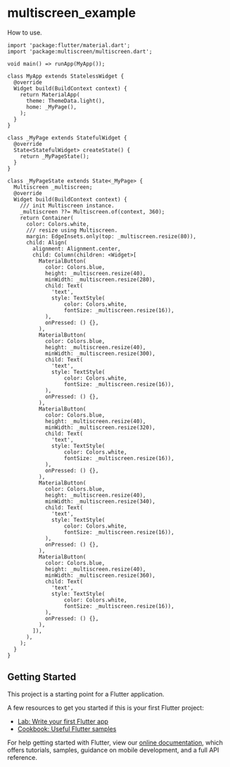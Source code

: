 # multiscreen_example

How to use.

    import 'package:flutter/material.dart';
    import 'package:multiscreen/multiscreen.dart';
    
    void main() => runApp(MyApp());
    
    class MyApp extends StatelessWidget {
      @override
      Widget build(BuildContext context) {
        return MaterialApp(
          theme: ThemeData.light(),
          home: _MyPage(),
        );
      }
    }
    
    class _MyPage extends StatefulWidget {
      @override
      State<StatefulWidget> createState() {
        return _MyPageState();
      }
    }
    
    class _MyPageState extends State<_MyPage> {
      Multiscreen _multiscreen;
      @override
      Widget build(BuildContext context) {
        /// init Multiscreen instance.
        _multiscreen ??= Multiscreen.of(context, 360);
        return Container(
          color: Colors.white,
          /// resize using Multiscreen.
          margin: EdgeInsets.only(top: _multiscreen.resize(80)),
          child: Align(
            alignment: Alignment.center,
            child: Column(children: <Widget>[
              MaterialButton(
                color: Colors.blue,
                height: _multiscreen.resize(40),
                minWidth: _multiscreen.resize(280),
                child: Text(
                  'text',
                  style: TextStyle(
                      color: Colors.white,
                      fontSize: _multiscreen.resize(16)),
                ),
                onPressed: () {},
              ),
              MaterialButton(
                color: Colors.blue,
                height: _multiscreen.resize(40),
                minWidth: _multiscreen.resize(300),
                child: Text(
                  'text',
                  style: TextStyle(
                      color: Colors.white,
                      fontSize: _multiscreen.resize(16)),
                ),
                onPressed: () {},
              ),
              MaterialButton(
                color: Colors.blue,
                height: _multiscreen.resize(40),
                minWidth: _multiscreen.resize(320),
                child: Text(
                  'text',
                  style: TextStyle(
                      color: Colors.white,
                      fontSize: _multiscreen.resize(16)),
                ),
                onPressed: () {},
              ),
              MaterialButton(
                color: Colors.blue,
                height: _multiscreen.resize(40),
                minWidth: _multiscreen.resize(340),
                child: Text(
                  'text',
                  style: TextStyle(
                      color: Colors.white,
                      fontSize: _multiscreen.resize(16)),
                ),
                onPressed: () {},
              ),
              MaterialButton(
                color: Colors.blue,
                height: _multiscreen.resize(40),
                minWidth: _multiscreen.resize(360),
                child: Text(
                  'text',
                  style: TextStyle(
                      color: Colors.white,
                      fontSize: _multiscreen.resize(16)),
                ),
                onPressed: () {},
              ),
            ]),
          ),
        );
      }
    }

## Getting Started

This project is a starting point for a Flutter application.

A few resources to get you started if this is your first Flutter project:

- [Lab: Write your first Flutter app](https://flutter.dev/docs/get-started/codelab)
- [Cookbook: Useful Flutter samples](https://flutter.dev/docs/cookbook)

For help getting started with Flutter, view our
[online documentation](https://flutter.dev/docs), which offers tutorials,
samples, guidance on mobile development, and a full API reference.
